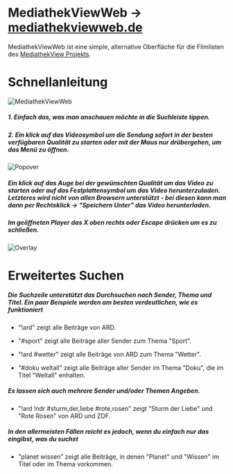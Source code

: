 # MediathekViewWeb -> [mediathekviewweb.de](https://mediathekviewweb.de/)

MediathekViewWeb ist eine simple, alternative Oberfläche für die Filmlisten des [MediathekView Projekts](https://mediathekview.de/).

# Schnellanleitung
![MediathekViewWeb](https://abload.de/img/overview-explanationw0slr.png)
##### 1. Einfach das, was man anschauen möchte in die Suchleiste tippen.
##### 2. Ein klick auf das Videosymbol um die Sendung sofort in der besten verfügbaren Qualität zu starten oder mit der Maus nur drübergehen, um das Menü zu öffnen.

![Popover](https://abload.de/img/popover59syr.png)
##### Ein klick auf das Auge bei der gewünschten Qualität um das Video zu starten oder auf das Festplattensymbol um das Video herunterzuladen. Letzteres wird nicht von allen Browsern unterstützt - bei diesen kann man dann per Rechtsklick -> "Speichern Unter" das Video herunterladen.


##### Im geöffneten Player das X oben rechts oder Escape drücken um es zu schließen. 
![Overlay](https://abload.de/img/video-overlayexplanatdnso2.png)



# Erweitertes Suchen
##### Die Suchzeile unterstützt das Durchsuchen nach Sender, Thema und Titel. Ein paar Beispiele werden am besten verdeutlichen, wie es funktioniert

- "!ard" zeigt alle Beiträge von ARD.

- "#sport" zeigt alle Beiträge aller Sender zum Thema "Sport".

- "!ard #wetter" zeigt alle Beiträge von ARD zum Thema "Wetter".

- "#doku weltall" zeigt alle Beiträge aller Sender im Thema "Doku", die im Titel "Weltall" enhalten.

##### Es lassen sich auch mehrere Sender und/oder Themen Angeben.

- "!ard !ndr #sturm,der,liebe #rote,rosen" zeigt "Sturm der Liebe" und "Rote Rosen" von ARD und ZDF.

##### In den **allermeisten** Fällen reicht es jedoch, wenn du einfach nur das eingibst, was du suchst

- "planet wissen" zeigt alle Beiträge, in denen "Planet" und "Wissen" im Titel oder im Thema vorkommen.
